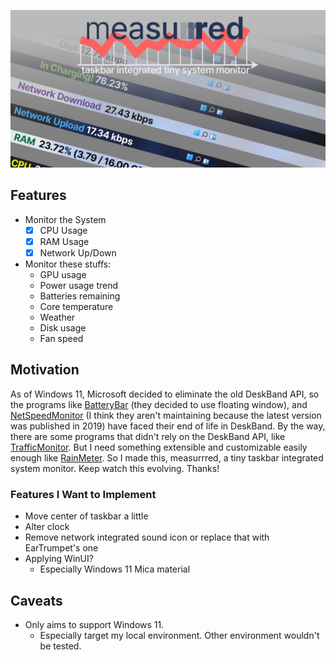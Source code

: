 ![banner](docs/images/banner.png)

## Features

- Monitor the System
  - [x] CPU Usage
  - [x] RAM Usage
  - [x] Network Up/Down

- Monitor these stuffs:
  - GPU usage
  - Power usage trend
  - Batteries remaining
  - Core temperature
  - Weather
  - Disk usage
  - Fan speed

## Motivation

As of Windows 11, Microsoft decided to eliminate the old DeskBand API, so the programs like [BatteryBar](https://batterybarpro.com/) (they decided to use floating window), and [NetSpeedMonitor](https://netspeedmonitor.net/) (I think they aren't maintaining because the latest version was published in 2019) have faced their end of life in DeskBand. By the way, there are some programs that didn't rely on the DeskBand API, like [TrafficMonitor](https://github.com/zhongyang219/TrafficMonitor/blob/master/README_en-us.md). But I need something extensible and customizable easily enough like [RainMeter](https://www.rainmeter.net/). So I made this, measurrred, a tiny taskbar integrated system monitor. Keep watch this evolving. Thanks!

### Features I Want to Implement

- Move center of taskbar a little
- Alter clock
- Remove network integrated sound icon or replace that with EarTrumpet's one
- Applying WinUI?
  - Especially Windows 11 Mica material

## Caveats

- Only aims to support Windows 11.
  - Especially target my local environment. Other environment wouldn't be tested.
